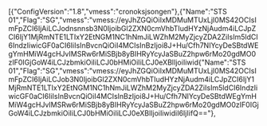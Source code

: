 [{"ConfigVersion":"1.8","vmess":"cronoksjsongen"},{"Name":"STS 01","Flag":"SG","vmess":"vmess://eyJhZGQiOiIxMDMuMTUxLjI0MS42OCIsImFpZCI6IjAiLCJodnsnnsb3N0IjoibGl2ZXN0cmVhbTIudHYzNjAudm4iLCJpZCI6IjY1MjRmNTE1LTIxY2EtNGM1NC1hNmJiLWZhM2MyZjcyZDA2ZiIsIm5ldCI6IndzIiwicGF0aCI6IiIsInBvcnQiOiI4MCIsInBzIjoi8J+Hu/Cfh7NIYcyDeSBtdWEgYmHMiW4gcHJvIMSRw6rMiSBjb8yBIHRyYcyJaSBuZ2hpw6rMo20gdMO0zIF0IGjGoW4iLCJzbmkiOiIiLCJ0bHMiOiIiLCJ0eXBlIjoiIiwid{"Name":"STS 01","Flag":"SG","vmess":"vmess://eyJhZGQiOiIxMDMuMTUxLjI0MS42OCIsImFpZCI6IjAiLCJob3N0IjoibGl2ZXN0cmVhbTIudHYzNjAudm4iLCJpZCI6IjY1MjRmNTE1LTIxY2EtNGM1NC1hNmJiLWZhM2MyZjcyZDA2ZiIsIm5ldCI6IndzIiwicGF0aCI6IiIsInBvcnQiOiI4MCIsInBzIjoi8J+Hu/Cfh7NIYcyDeSBtdWEgYmHMiW4gcHJvIMSRw6rMiSBjb8yBIHRyYcyJaSBuZ2hpw6rMo20gdMO0zIF0IGjGoW4iLCJzbmkiOiIiLCJ0bHMiOiIiLCJ0eXBlIjoiIiwidiI6IjIifQ=="},
